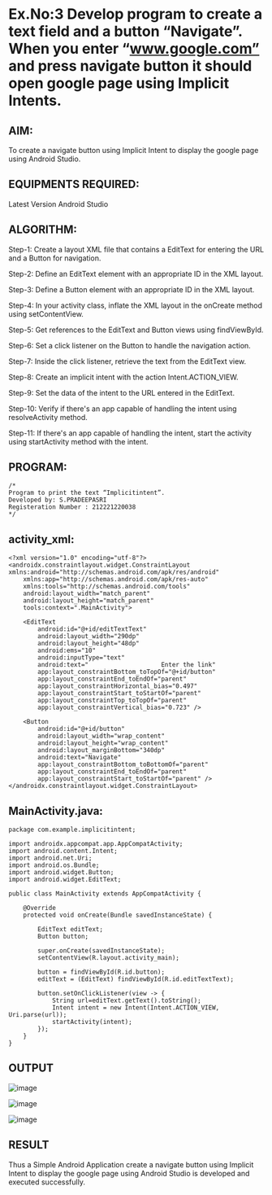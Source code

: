 # Ex.No:3 Develop program to create a text field and a button “Navigate”. When you enter “www.google.com” and press navigate button it should open google page using Implicit Intents.


## AIM:

To create a navigate button using Implicit Intent to display the google page using Android Studio.

## EQUIPMENTS REQUIRED:

Latest Version Android Studio

## ALGORITHM:

Step-1: Create a layout XML file that contains a EditText for entering the URL and a Button for navigation.

Step-2: Define an EditText element with an appropriate ID in the XML layout.

Step-3: Define a Button element with an appropriate ID in the XML layout.

Step-4: In your activity class, inflate the XML layout in the onCreate method using setContentView.

Step-5: Get references to the EditText and Button views using findViewById.

Step-6: Set a click listener on the Button to handle the navigation action.

Step-7: Inside the click listener, retrieve the text from the EditText view.

Step-8: Create an implicit intent with the action Intent.ACTION_VIEW.

Step-9: Set the data of the intent to the URL entered in the EditText.

Step-10: Verify if there's an app capable of handling the intent using resolveActivity method.

Step-11: If there's an app capable of handling the intent, start the activity using startActivity method with the intent.




## PROGRAM:
```
/*
Program to print the text “Implicitintent”.
Developed by: S.PRADEEPASRI
Registeration Number : 212221220038
*/
```
## activity_xml:
```
<?xml version="1.0" encoding="utf-8"?>
<androidx.constraintlayout.widget.ConstraintLayout xmlns:android="http://schemas.android.com/apk/res/android"
    xmlns:app="http://schemas.android.com/apk/res-auto"
    xmlns:tools="http://schemas.android.com/tools"
    android:layout_width="match_parent"
    android:layout_height="match_parent"
    tools:context=".MainActivity">

    <EditText
        android:id="@+id/editTextText"
        android:layout_width="290dp"
        android:layout_height="48dp"
        android:ems="10"
        android:inputType="text"
        android:text="                    Enter the link"
        app:layout_constraintBottom_toTopOf="@+id/button"
        app:layout_constraintEnd_toEndOf="parent"
        app:layout_constraintHorizontal_bias="0.497"
        app:layout_constraintStart_toStartOf="parent"
        app:layout_constraintTop_toTopOf="parent"
        app:layout_constraintVertical_bias="0.723" />

    <Button
        android:id="@+id/button"
        android:layout_width="wrap_content"
        android:layout_height="wrap_content"
        android:layout_marginBottom="340dp"
        android:text="Navigate"
        app:layout_constraintBottom_toBottomOf="parent"
        app:layout_constraintEnd_toEndOf="parent"
        app:layout_constraintStart_toStartOf="parent" />
</androidx.constraintlayout.widget.ConstraintLayout>
```
## MainActivity.java:
```
package com.example.implicitintent;

import androidx.appcompat.app.AppCompatActivity;
import android.content.Intent;
import android.net.Uri;
import android.os.Bundle;
import android.widget.Button;
import android.widget.EditText;

public class MainActivity extends AppCompatActivity {

    @Override
    protected void onCreate(Bundle savedInstanceState) {

        EditText editText;
        Button button;

        super.onCreate(savedInstanceState);
        setContentView(R.layout.activity_main);

        button = findViewById(R.id.button);
        editText = (EditText) findViewById(R.id.editTextText);

        button.setOnClickListener(view -> {
            String url=editText.getText().toString();
            Intent intent = new Intent(Intent.ACTION_VIEW, Uri.parse(url));
            startActivity(intent);
        });
    }
}
```

## OUTPUT

![image](https://github.com/suryacse05/Mobile-Application-Development/assets/131433142/569f43ae-a4c8-4214-b539-146ff15cd321)

![image](https://github.com/suryacse05/Mobile-Application-Development/assets/131433142/34dd37b6-1fec-40c1-a79e-7914274ef11a)

![image](https://github.com/suryacse05/Mobile-Application-Development/assets/131433142/ae90dd78-22bb-4f9e-8e80-c0134b0d1ae3)


## RESULT
Thus a Simple Android Application create a navigate button using Implicit Intent to display the google page using Android Studio is developed and executed successfully.



